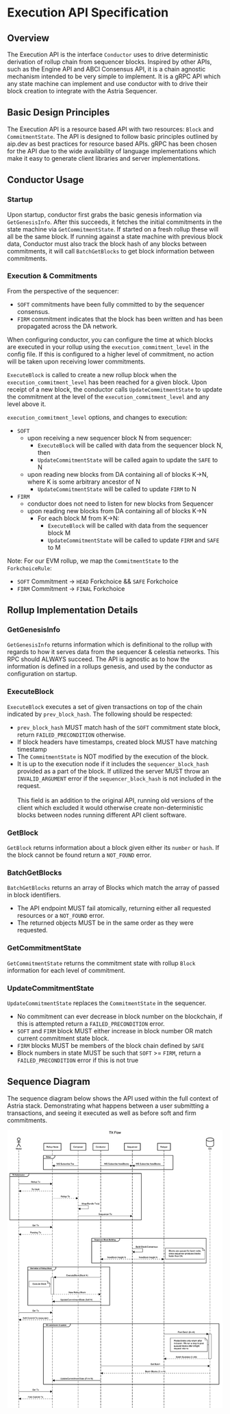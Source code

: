 # Execution API Specification

## Overview

The Execution API is the interface `Conductor` uses to drive deterministic
derivation of rollup chain from sequencer blocks. Inspired by other APIs, such
as the Engine API and ABCI Consensus API, it is a chain agnostic mechanism
intended to be very simple to implement. It is a gRPC API which any state
machine can implement and use conductor with to drive their block creation to
integrate with the Astria Sequencer.

## Basic Design Principles

The Execution API is a resource based API with two resources: `Block` and
`CommitmentState`. The API is designed to follow basic principles outlined by
aip.dev as best practices for resource based APIs. gRPC has been chosen for the
API due to the wide availability of language implementations which make it easy
to generate client libraries and server implementations.  

## Conductor Usage

### Startup

Upon startup, conductor first grabs the basic genesis information via
`GetGenesisInfo`. After this succeeds, it  fetches the initial commitments in
the state machine via `GetCommitmentState`. If started on a fresh rollup
these will all be the same block. If running against a state machine with
previous block data, Conductor must also track the block hash of any blocks
between commitments, it will call `BatchGetBlocks` to get block information
between commitments.

### Execution & Commitments

From the perspective of the sequencer:

- `SOFT` commitments have been fully committed to by the sequencer consensus.
- `FIRM` commitment indicates that the block has been written and has been
  propagated across the DA network.

When configuring conductor, you can configure the time at which blocks are
executed in your rollup using the `execution_commitment_level` in the config
file. If this is configured to a higher level of commitment, no action will be
taken upon receiving lower commitments.

`ExecuteBlock` is called to create a new rollup block when the
`execution_commitment_level` has been reached for a given block. Upon receipt of
a new block, the conductor calls `UpdateCommitmentState` to update the
commitment at the level of the `execution_commitment_level` and any level above
it.

`execution_commitment_level` options, and changes to execution:

- `SOFT`
  - upon receiving a new sequencer block N from sequencer:
    - `ExecuteBlock` will be called with data from the sequencer block N, then
    - `UpdateCommitmentState` will be called again to update the `SAFE` to N
  - upon reading new blocks from DA containing all of blocks K->N, where K is
    some arbitrary ancestor of N
    - `UpdateCommitmentState` will be called to update `FIRM` to N
- `FIRM`
  - conductor does not need to listen for new blocks from Sequencer
  - upon reading new blocks from DA containing all of blocks K->N
    - For each block M from K->N:
      - `ExecuteBlock` will be called with data from the sequencer block M
      - `UpdateCommitmentState` will be called to update `FIRM` and `SAFE` to M

Note: For our EVM rollup, we map the `CommitmentState` to the `ForkchoiceRule`:

- `SOFT` Commitment -> `HEAD` Forkchoice && `SAFE` Forkchoice
- `FIRM` Commitment -> `FINAL` Forkchoice

## Rollup Implementation Details

### GetGenesisInfo

`GetGenesisInfo` returns information which is definitional to the rollup with
regards to how it serves data from the sequencer & celestia networks. This RPC
should ALWAYS succeed. The API is agnostic as to how the information is defined
in a rollups genesis, and used by the conductor as configuration on startup.

### ExecuteBlock

`ExecuteBlock` executes a set of given transactions on top of the chain
indicated by `prev_block_hash`. The following should be respected:

- `prev_block_hash` MUST match hash of the `SOFT` commitment state block, return
  `FAILED_PRECONDITION` otherwise.
- If block headers have timestamps, created block MUST have matching timestamp
- The `CommitmentState` is NOT modified by the execution of the block.
- It is up to the execution node if it includes the `sequencer_block_hash`
  provided as a part of the block. If utilized the server MUST throw an
  `INVALID_ARGUMENT` error if the `sequencer_block_hash` is not included in the
  request.\
  \
  This field is an addition to the original API, running old versions of the
  client which excluded it would otherwise create non-deterministic blocks
  between nodes running different API client software.

### GetBlock

`GetBlock` returns information about a block given either its `number` or
`hash`. If the block cannot be found return a `NOT_FOUND` error.

### BatchGetBlocks

`BatchGetBlocks` returns an array of Blocks which match the array of passed in
block identifiers.

- The API endpoint MUST fail atomically, returning either all requested resources
  or a `NOT_FOUND` error.
- The returned objects MUST be in the same order as they were requested.

### GetCommitmentState

`GetCommitmentState` returns the commitment state with rollup `Block` information
for each level of commitment.

### UpdateCommitmentState

`UpdateCommitmentState` replaces the `CommitmentState` in the sequencer.

- No commitment can ever decrease in block number on the blockchain, if this is
  attempted return a `FAILED_PRECONDITION` error.
- `SOFT` and `FIRM` block MUST either increase in block number OR match current
  commitment state block.
- `FIRM` blocks MUST be members of the block chain defined by `SAFE`
- Block numbers in state MUST be such that  `SOFT` >= `FIRM`, return a
  `FAILED_PRECONDITION` error if this is not true

## Sequence Diagram

The sequence diagram below shows the API used within the full context of Astria
stack. Demonstrating what happens between a user submitting a transactions, and
seeing it executed as well as before soft and firm commitments.

![image](assets/execution_api_sequence.png)

